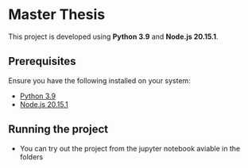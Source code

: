 # Master Thesis

This project is developed using **Python 3.9** and **Node.js 20.15.1**.

## Prerequisites
Ensure you have the following installed on your system:
- [Python 3.9](https://www.python.org/downloads/release/python-390/)
- [Node.js 20.15.1](https://nodejs.org/en/blog/release/v20.15.1)

## Running the project
- You can try out the project from the jupyter notebook aviable in the folders
